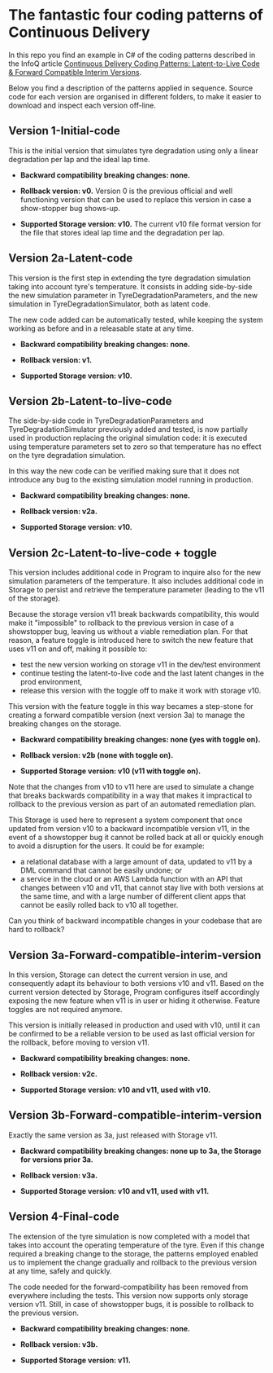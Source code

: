 # The fantastic four coding patterns of Continuous Delivery

In this repo you find an example in C# of the coding patterns described in the InfoQ article [Continuous Delivery Coding Patterns: Latent-to-Live Code & Forward Compatible Interim Versions](https://www.infoq.com/articles/continuous-delivery-coding-patterns).

Below you find a description of the patterns applied in sequence.
Source code for each version are organised in different folders, to make it easier to download and inspect each version off-line.

## Version 1-Initial-code

This is the initial version that simulates tyre degradation using only a linear degradation per lap and the ideal lap time.

- **Backward compatibility breaking changes: none.**

- **Rollback version: v0.**
Version 0 is the previous official and well functioning version that can be used to replace this version in case a show-stopper bug shows-up.

- **Supported Storage version: v10.**
The current v10 file format version for the file that stores ideal lap time and the degradation per lap.

## Version 2a-Latent-code

This version is the first step in extending the tyre degradation simulation taking into account tyre's temperature.
It consists in adding side-by-side the new simulation parameter in TyreDegradationParameters, and the new simulation in TyreDegradationSimulator, both as latent code.

The new code added can be automatically tested, while keeping the system working as before and in a releasable state at any time.

- **Backward compatibility breaking changes: none.**

- **Rollback version: v1.**

- **Supported Storage version: v10.**

## Version 2b-Latent-to-live-code

The side-by-side code in TyreDegradationParameters and TyreDegradationSimulator previously added and tested, is now partially used in production replacing the original simulation code: it is executed using temperature parameters set to zero so that temperature has no effect on the tyre degradation simulation.

In this way the new code can be verified making sure that it does not introduce any bug to the existing simulation model running in production.

- **Backward compatibility breaking changes: none.**

- **Rollback version: v2a.**

- **Supported Storage version: v10.**


## Version 2c-Latent-to-live-code + toggle

This version includes additional code in Program to inquire also for the new simulation parameters of the temperature.
It also includes additional code in Storage to persist and retrieve the temperature parameter (leading to the v11 of the storage).

Because the storage version v11 break backwards compatibility, this would make it "impossible" to rollback to the previous version in case of a showstopper bug, leaving us without a viable remediation plan. For that reason, a feature toggle is introduced here to switch the new feature that uses v11 on and off, making it possible to:
- test the new version working on storage v11 in the dev/test environment 
- continue testing the latent-to-live code and the last latent changes in the prod environment, 
- release this version with the toggle off to make it work with storage v10.

This version with the feature toggle in this way becames a step-stone for creating a forward compatible version (next version 3a) to manage the breaking changes on the storage. 

- **Backward compatibility breaking changes: none (yes with toggle on).**

- **Rollback version: v2b (none with toggle on).**

- **Supported Storage version: v10 (v11 with toggle on).**

Note that the changes from v10 to v11 here are used to simulate a change that breaks backwards compatibility in a way that makes it impractical to rollback to the previous version as part of an automated remediation plan.

This Storage is used here to represent a system component that once updated from version v10 to a backward incompatible version v11, in the event of a showstopper bug it cannot be rolled back at all or quickly enough to avoid a disruption for the users.
It could be for example:
- a relational database with a large amount of data, updated to v11 by a DML command that cannot be easily undone; or   
- a service in the cloud or an AWS Lambda function with an API that changes between v10 and v11, that cannot stay live with both versions at the same time, and with a large number of different client apps that cannot be easily rolled back to v10 all together.

Can you think of backward incompatible changes in your codebase that are hard to rollback?

## Version 3a-Forward-compatible-interim-version

In this version, Storage can detect the current version in use, and consequently adapt its behaviour to both versions v10 and v11.
Based on the current version detected by Storage, Program configures itself accordingly exposing the new feature when v11 is in user or hiding it otherwise. Feature toggles are not required anymore.

This version is initially released in production and used with v10, until it can be confirmed to be a reliable version to be used as last official version for the rollback, before moving to version v11.

- **Backward compatibility breaking changes: none.**

- **Rollback version: v2c.**

- **Supported Storage version: v10 and v11, used with v10.**

## Version 3b-Forward-compatible-interim-version

Exactly the same version as 3a, just released with Storage v11.

- **Backward compatibility breaking changes: none up to 3a, the Storage for versions prior 3a.**

- **Rollback version: v3a.**

- **Supported Storage version: v10 and v11, used with v11.**

## Version 4-Final-code

The extension of the tyre simulation is now completed with a model that takes into account the operating temperature of the tyre. Even if this change required a breaking change to the storage, the patterns employed enabled us to implement the change gradually and rollback to the previous version at any time, safely and quickly.

The code needed for the forward-compatibility has been removed from everywhere including the tests.
This version now supports only storage version v11. Still, in case of showstopper bugs, it is possible to rollback to the previous version.


- **Backward compatibility breaking changes: none.**

- **Rollback version: v3b.**

- **Supported Storage version: v11.**







